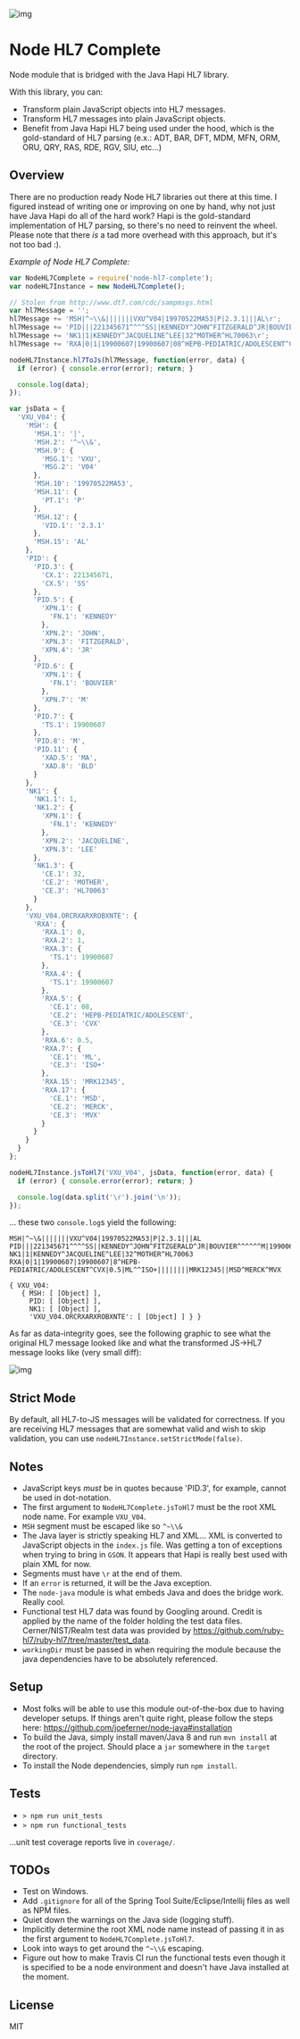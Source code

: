 ![img](https://travis-ci.org/MatthewVita/node-hl7-complete.svg?branch=master)

# Node HL7 Complete

Node module that is bridged with the Java Hapi HL7 library.

With this library, you can:
- Transform plain JavaScript objects into HL7 messages.
- Transform HL7 messages into plain JavaScript objects.
- Benefit from Java Hapi HL7 being used under the hood, which is the gold-standard of HL7 parsing (e.x.: ADT, BAR, DFT, MDM, MFN, ORM, ORU, QRY, RAS, RDE, RGV, SIU, etc...)

## Overview
There are no production ready Node HL7 libraries out there at this time. I figured instead of writing one or improving on one by hand, why not just have Java Hapi do all of the hard work? Hapi is the gold-standard implementation of HL7 parsing, so there's no need to reinvent the wheel. Please note that there _is_ a tad more overhead with this approach, but it's not too bad :).

_Example of Node HL7 Complete:_

```javascript
var NodeHL7Complete = require('node-hl7-complete');
var nodeHL7Instance = new NodeHL7Complete();

// Stolen from http://www.dt7.com/cdc/sampmsgs.html
var hl7Message = '';
hl7Message += 'MSH|^~\\&|||||||VXU^V04|19970522MA53|P|2.3.1|||AL\r';
hl7Message += 'PID|||221345671^^^^SS||KENNEDY^JOHN^FITZGERALD^JR|BOUVIER^^^^^^M|19900607|M|||^^^^MA^^^BLD\r';
hl7Message += 'NK1|1|KENNEDY^JACQUELINE^LEE|32^MOTHER^HL70063\r';
hl7Message += 'RXA|0|1|19900607|19900607|08^HEPB-PEDIATRIC/ADOLESCENT^CVX|.5|ML^^ISO+||||||||MRK12345||MSD^MERCK^MVX\r';

nodeHL7Instance.hl7ToJs(hl7Message, function(error, data) {
  if (error) { console.error(error); return; }

  console.log(data);
});

var jsData = {
  'VXU_V04': {
    'MSH': {
      'MSH.1': '|',
      'MSH.2': '^~\\&',
      'MSH.9': {
        'MSG.1': 'VXU',
        'MSG.2': 'V04'
      },
      'MSH.10': '19970522MA53',
      'MSH.11': {
        'PT.1': 'P'
      },
      'MSH.12': {
        'VID.1': '2.3.1'
      },
      'MSH.15': 'AL'
    },
    'PID': {
      'PID.3': {
        'CX.1': 221345671,
        'CX.5': 'SS'
      },
      'PID.5': {
        'XPN.1': {
          'FN.1': 'KENNEDY'
        },
        'XPN.2': 'JOHN',
        'XPN.3': 'FITZGERALD',
        'XPN.4': 'JR'
      },
      'PID.6': {
        'XPN.1': {
          'FN.1': 'BOUVIER'
        },
        'XPN.7': 'M'
      },
      'PID.7': {
        'TS.1': 19900607
      },
      'PID.8': 'M',
      'PID.11': {
        'XAD.5': 'MA',
        'XAD.8': 'BLD'
      }
    },
    'NK1': {
      'NK1.1': 1,
      'NK1.2': {
        'XPN.1': {
          'FN.1': 'KENNEDY'
        },
        'XPN.2': 'JACQUELINE',
        'XPN.3': 'LEE'
      },
      'NK1.3': {
        'CE.1': 32,
        'CE.2': 'MOTHER',
        'CE.3': 'HL70063'
      }
    },
    'VXU_V04.ORCRXARXROBXNTE': {
      'RXA': {
        'RXA.1': 0,
        'RXA.2': 1,
        'RXA.3': {
          'TS.1': 19900607
        },
        'RXA.4': {
          'TS.1': 19900607
        },
        'RXA.5': {
          'CE.1': 08,
          'CE.2': 'HEPB-PEDIATRIC/ADOLESCENT',
          'CE.3': 'CVX'
        },
        'RXA.6': 0.5,
        'RXA.7': {
          'CE.1': 'ML',
          'CE.3': 'ISO+'
        },
        'RXA.15': 'MRK12345',
        'RXA.17': {
          'CE.1': 'MSD',
          'CE.2': 'MERCK',
          'CE.3': 'MVX'
        }
      }
    }
  }
};

nodeHL7Instance.jsToHl7('VXU_V04', jsData, function(error, data) {
  if (error) { console.error(error); return; }

  console.log(data.split('\r').join('\n'));
});

```

... these two `console.log`s yield the following:

```text
MSH|^~\&|||||||VXU^V04|19970522MA53|P|2.3.1|||AL
PID|||221345671^^^^SS||KENNEDY^JOHN^FITZGERALD^JR|BOUVIER^^^^^^M|19900607|M|||^^^^MA^^^BLD
NK1|1|KENNEDY^JACQUELINE^LEE|32^MOTHER^HL70063
RXA|0|1|19900607|19900607|8^HEPB-PEDIATRIC/ADOLESCENT^CVX|0.5|ML^^ISO+||||||||MRK12345||MSD^MERCK^MVX

{ VXU_V04:
   { MSH: [ [Object] ],
     PID: [ [Object] ],
     NK1: [ [Object] ],
     'VXU_V04.ORCRXARXROBXNTE': [ [Object] ] } }
```

As far as data-integrity goes, see the following graphic to see what the original HL7 message looked like and what the transformed JS->HL7 message looks like (very small diff):

![img](diff.png)

## Strict Mode

By default, all HL7-to-JS messages will be validated for correctness. If you are receiving HL7 messages that are somewhat valid and wish to skip validation, you can use `nodeHL7Instance.setStrictMode(false)`.

## Notes
 - JavaScript keys _must_ be in quotes because 'PID.3', for example, cannot be used in dot-notation.
 - The first argument to `NodeHL7Complete.jsToHl7` must be the root XML node name. For example `VXU_V04`.
 - `MSH` segment must be escaped like so `^~\\&`
 - The Java layer is strictly speaking HL7 and XML... XML is converted to JavaScript objects in the `index.js` file. Was getting a ton of exceptions when trying to bring in `GSON`. It appears that Hapi is really best used with plain XML for now.
 - Segments must have `\r` at the end of them.
 - If an `error` is returned, it will be the Java exception.
 - The `node-java` module is what embeds Java and does the bridge work. Really cool.
 - Functional test HL7 data was found by Googling around. Credit is applied by the name of the folder holding the test data files. Cerner/NIST/Realm test data was provided by https://github.com/ruby-hl7/ruby-hl7/tree/master/test_data.
 - `workingDir` must be passed in when requiring the module because the java dependencies have to be absolutely referenced.

## Setup
- Most folks will be able to use this module out-of-the-box due to having developer setups. If things aren't quite right, please follow the steps here: https://github.com/joeferner/node-java#installation
- To build the Java, simply install maven/Java 8 and run `mvn install` at the root of the project. Should place a `jar` somewhere in the `target` directory.
- To install the Node dependencies, simply run `npm install`.

## Tests
- `> npm run unit_tests`
- `> npm run functional_tests`

...unit test coverage reports live in `coverage/`.

## TODOs
- Test on Windows.
- Add `.gitignore` for all of the Spring Tool Suite/Eclipse/Intellij files as well as NPM files.
- Quiet down the warnings on the Java side (logging stuff).
- Implicitly determine the root XML node name instead of passing it in as the first argument to `NodeHL7Complete.jsToHl7`.
- Look into ways to get around the `^~\\&` escaping.
- Figure out how to make Travis CI run the functional tests even though it is specified to be a node environment and doesn't have Java installed at the moment.

## License
MIT
